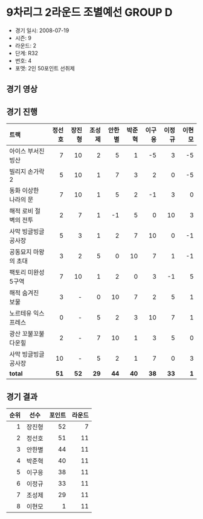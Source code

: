 # 9차리그 2라운드 조별예선 GROUP D

- 경기 일시: 2008-07-19
- 시즌: 9
- 라운드: 2
- 단계: R32
- 번호: 4
- 포맷: 2인 50포인트 선취제





## 경기 영상
## 경기 진행

| 트랙 | 정선호 | 장진형 | 조성제 | 안한별 | 박준혁 | 이구응 | 이정규 | 이현모 |
|:---|---:|---:|---:|---:|---:|---:|---:|---:|
| 아이스 부서진 빙산 | 7 | 10 | 2 | 5 | 1 | -5 | 3 | -5 |
| 빌리지 손가락 2 | 5 | 10 | 1 | 7 | 3 | 2 | 0 | -5 |
| 동화 이상한 나라의 문 | 7 | 10 | 1 | 5 | 2 | -1 | 3 | 0 |
| 해적 로비 절벽의 전투 | 2 | 7 | 1 | -1 | 5 | 0 | 10 | 3 |
| 사막 빙글빙글 공사장 | 5 | 3 | 1 | 2 | 7 | 10 | 0 | -1 |
| 공동묘지 마왕의 초대 | 3 | 2 | 5 | 0 | 10 | 7 | 1 | -1 |
| 팩토리 미완성 5구역 | 7 | 10 | 1 | 2 | 0 | 3 | -1 | 5 |
| 해적 숨겨진 보물 | 3 | - | 0 | 10 | 7 | 2 | 5 | 1 |
| 노르테유 익스프레스 | 0 | - | 5 | 2 | 3 | 10 | 7 | 1 |
| 광산 꼬불꼬불 다운힐 | 2 | - | 7 | 10 | 1 | 3 | 5 | 0 |
| 사막 빙글빙글 공사장 | 10 | - | 5 | 2 | 1 | 7 | 0 | 3 |
| __total__ | __51__ | __52__ | __29__ | __44__ | __40__ | __38__ | __33__ | __1__ |




## 경기 결과

| 순위 | 선수 | 포인트 | 라운드 |
|---:|:---:|---:|---:|
| 1 | 장진형 | 52 | 7 |
| 2 | 정선호 | 51 | 11 |
| 3 | 안한별 | 44 | 11 |
| 4 | 박준혁 | 40 | 11 |
| 5 | 이구응 | 38 | 11 |
| 6 | 이정규 | 33 | 11 |
| 7 | 조성제 | 29 | 11 |
| 8 | 이현모 | 1 | 11 |


